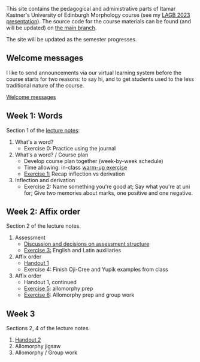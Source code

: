 This site contains the pedagogical and administrative parts of Itamar Kastner's University of Edinburgh Morphology course (see my [LAGB 2023 presentation](https://bialik.ppls.ed.ac.uk/pubs/kastner2023lagb-morphology-course.pdf)). The source code for the course materials can be found (and will be updated) on [the main branch](https://github.com/itamarkast/UoEmorphology/).

The site will be updated as the semester progresses.

## Welcome messages

I like to send announcements via our virtual learning system before the course starts for two reasons: to say hi, and to get students used to the less traditional nature of the course.

[Welcome messages](welcome.md) 

## Week 1: Words

Section 1 of the [lecture notes](https://github.com/itamarkast/UoEmorphology/blob/main/morpho24.tex):

1. What's a word?
   - Exercise 0: Practice using the journal
2. What's a word? / Course plan
   - Develop course plan together (week-by-week schedule)
   - Time allowing: in-class [warm-up exercise](e0-warmup.pdf)
   - [Exercise 1:](e1-inflection.md) Recap inflection vs derivation
4. Inflection and derivation
   - Exercise 2: Name something you're good at; Say what you're at uni for; Give two memories about marks, one positive and one negative.

## Week 2: Affix order
  
Section 2 of the lecture notes.

1. Assessment
   - [Discussion and decisions on assessment structure](assessment.md)
   - [Exercise 3:](e3-auxiliaries.pdf) English and Latin auxiliaries
3. Affix order
   - [Handout 1](01-affix-order.pdf)
   - Exercise 4: Finish Oji-Cree and Yupik examples from class
5. Affix order
   - Handout 1, continued 
   - [Exercise 5](e5-allomorphy.md): allomorphy prep
   - [Exercise 6](e6-groupwork.md): Allomorphy prep and group work

## Week 3

Sections 2, 4 of the lecture notes.

1. [Handout 2](02-affix-order.pdf)
2. Allomorphy jigsaw
3. Allomorphy / Group work
